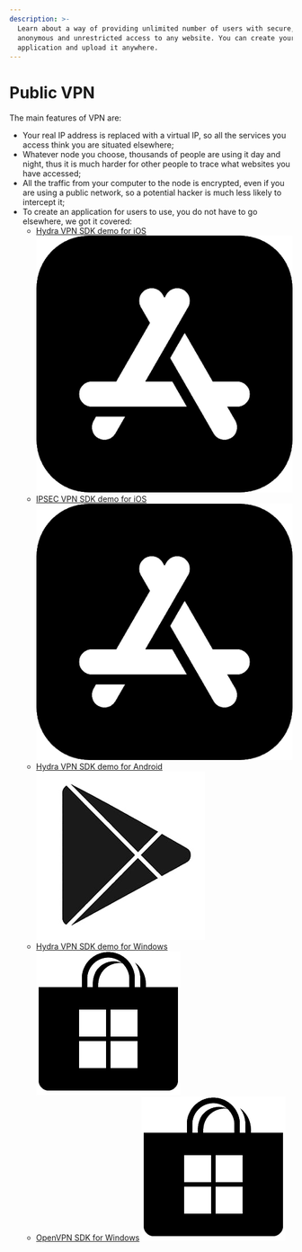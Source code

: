 ```yaml
---
description: >-
  Learn about a way of providing unlimited number of users with secure, fast,
  anonymous and unrestricted access to any website. You can create your own
  application and upload it anywhere.
---
```


# Public VPN

The main features of VPN are:

* Your real IP address is replaced with a virtual IP, so all the services you access think you are situated elsewhere;
* Whatever node you choose, thousands of people are using it day and night, thus it is much harder for other people to trace what websites you have accessed;
* All the traffic from your computer to the node is encrypted, even if you are using a public network, so a potential hacker is much less likely to intercept it;
* To create an application for users to use, you do not have to go elsewhere, we got it covered:
  * [Hydra VPN SDK demo for iOS](https://app.gitbook.com/@pango/s/pango-platform/~/drafts/-MA1xq-fZ4vXmy1_V5kS/demo-applications/untitled) ![](../../.gitbook/assets/appstore-black-n-white.png) 
  * [IPSEC VPN SDK demo for iOS](https://app.gitbook.com/@pango/s/pango-platform/~/drafts/-MA1xq-fZ4vXmy1_V5kS/demo-applications/ipsec-vpn-sdk-demo-for-ios) ![](../../.gitbook/assets/appstore-black-n-white.png) 
  * [Hydra VPN SDK demo for Android](https://app.gitbook.com/@pango/s/pango-platform/~/drafts/-MA1xq-fZ4vXmy1_V5kS/demo-applications/anchorfree-hydra-vpn-sdk-demo-for-android) ![](../../.gitbook/assets/metronome-playstore-logo-png-clipart-thumbnail.jpg) 
  * [Hydra VPN SDK demo for Windows](https://app.gitbook.com/@pango/s/pango-platform/~/drafts/-MA1xq-fZ4vXmy1_V5kS/demo-applications/hydra-vpn-sdk-demo-for-windows) ![](../../.gitbook/assets/ms-store-black-n-white.png) 
  * [OpenVPN SDK for Windows](https://app.gitbook.com/@pango/s/pango-platform/~/drafts/-MA1xq-fZ4vXmy1_V5kS/demo-applications/openvpn-sdk-for-windows) ![](../../.gitbook/assets/ms-store-black-n-white.png) 

